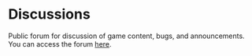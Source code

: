 # Discussions
Public forum for discussion of game content, bugs, and announcements. You can access the forum [here](https://github.com/orgs/RotMC/discussions).

